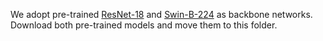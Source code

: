 We adopt pre-trained [ResNet-18](https://download.pytorch.org/models/resnet18-5c106cde.pth) and [Swin-B-224](https://github.com/SwinTransformer/storage/releases/download/v1.0.0/swin_base_patch4_window7_224_22k.pth) as backbone networks.  
Download both pre-trained models and move them to this folder.
